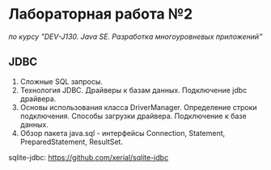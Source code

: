 # Лабораторная работа №2

*по курсу "DEV-J130. Java SE. Разработка многоуровневых приложений"*

## JDBC

1. Сложные SQL запросы.
2. Технология JDBC. Драйверы к базам данных. Подключение jdbc драйвера.
3. Основы использования класса DriverManager. Определение строки подключения. Способы загрузки драйвера. Подключение к базе данных.
4. Обзор пакета java.sql - интерфейсы Connection, Statement, PreparedStatement, ResultSet.

sqlite-jdbc:
https://github.com/xerial/sqlite-jdbc